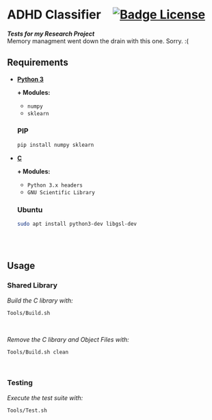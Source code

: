 # ADHD Classifier [![Badge License]][License]

***Tests for my Research Project***\
Memory managment went down the drain with this one. Sorry. :(
<br>

## Requirements

- **[Python 3]**

  **\+ Modules:**
  
  - `numpy`
  - `sklearn`
  
  ### PIP
  
  ```sh
  pip install numpy sklearn
  ```
  
- **[C]**

  **\+ Modules:**
  -  `Python 3.x headers`
  -  `GNU Scientific Library`
 
  ### Ubuntu
  
  ```sh
  sudo apt install python3-dev libgsl-dev
  ```

<br>
<br>

## Usage

### Shared Library

*Build the C library with:*

```sh
Tools/Build.sh
```

<br>

*Remove the C library and Object Files with:*

```sh
Tools/Build.sh clean
```

<br>

### Testing

*Execute the test suite with:*

```sh
Tools/Test.sh
```

<!----------------------------------------------------------------------------->

[Badge License]: https://img.shields.io/badge/License-MIT-yellow.svg?style=for-the-badge

[License]: LICENSE

[Python 3]: https://www.python.org/downloads/
[C]: https://gcc.gnu.org/

